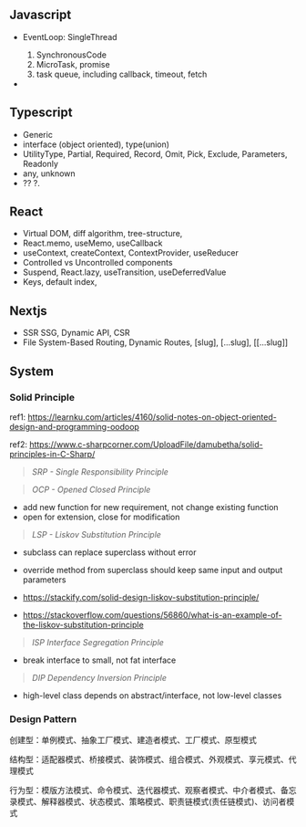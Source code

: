 ## Javascript

- EventLoop: SingleThread

  1. SynchronousCode
  2. MicroTask, promise
  3. task queue, including callback, timeout, fetch

-

## Typescript

- Generic
- interface (object oriented), type(union)
- UtilityType, Partial, Required, Record, Omit, Pick, Exclude, Parameters, Readonly
- any, unknown
- ?? ?.

## React

- Virtual DOM, diff algorithm, tree-structure,
- React.memo, useMemo, useCallback
- useContext, createContext, ContextProvider, useReducer
- Controlled vs Uncontrolled components
- Suspend, React.lazy, useTransition, useDeferredValue
- Keys, default index,

## Nextjs

- SSR SSG, Dynamic API, CSR
- File System-Based Routing, Dynamic Routes, [slug], [...slug], [[...slug]]

## System

### Solid Principle

ref1: https://learnku.com/articles/4160/solid-notes-on-object-oriented-design-and-programming-oodoop

ref2: https://www.c-sharpcorner.com/UploadFile/damubetha/solid-principles-in-C-Sharp/

> _SRP - Single Responsibility Principle_

> _OCP - Opened Closed Principle_

- add new function for new requirement, not change existing function
- open for extension, close for modification

> _LSP - Liskov Substitution Principle_

- subclass can replace superclass without error
- override method from superclass should keep same input and output parameters

- https://stackify.com/solid-design-liskov-substitution-principle/
- https://stackoverflow.com/questions/56860/what-is-an-example-of-the-liskov-substitution-principle

> _ISP Interface Segregation Principle_

- break interface to small, not fat interface

> _DIP Dependency Inversion Principle_

- high-level class depends on abstract/interface, not low-level classes

### Design Pattern

创建型：单例模式、抽象工厂模式、建造者模式、工厂模式、原型模式

结构型：适配器模式、桥接模式、装饰模式、组合模式、外观模式、享元模式、代理模式

行为型：模版方法模式、命令模式、迭代器模式、观察者模式、中介者模式、备忘录模式、解释器模式、状态模式、策略模式、职责链模式(责任链模式)、访问者模式
